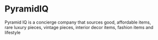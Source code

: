 # PyramidIQ
Pyramid IQ is a concierge company that sources  good, affordable items, rare luxury pieces, vintage pieces, interior decor items, fashion items and lifestyle
